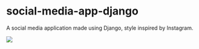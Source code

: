 # social-media-app-django
A social media application made using Django, style inspired by Instagram.


![](static/images/data_head.PNG)
